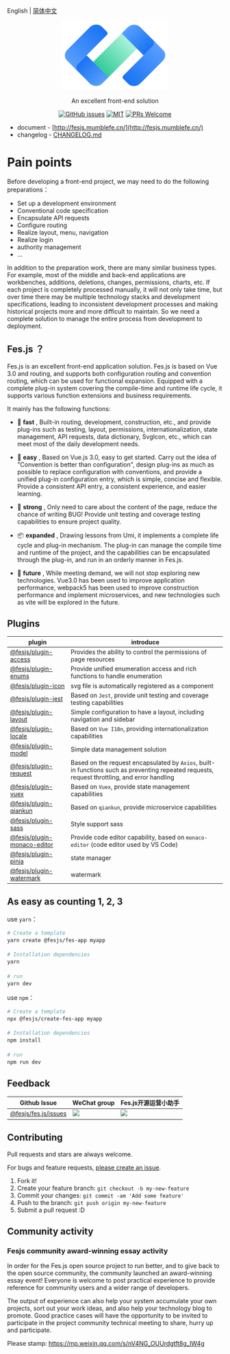 English | [简体中文](./README.md)


<p align="center">
  <a href="../../">
    <img alt="fes.js" width="250" src="./images/fes-logo.png">
  </a>
</p>

<div align="center">

An excellent front-end solution

[![GitHub issues](https://img.shields.io/github/issues/WeBankFinTech/fes.js.svg?style=flat-square)](../../issues)
[![MIT](https://img.shields.io/dub/l/vibe-d.svg?style=flat-square)](http://opensource.org/licenses/MIT)
[![PRs Welcome](https://img.shields.io/badge/PRs-welcome-brightgreen.svg?style=flat-square)](../../pulls)

</div>

- document - [http://fesjs.mumblefe.cn/](http://fesjs.mumblefe.cn/)
- changelog - [CHANGELOG.md](./CHANGELOG.md)

# Pain points
Before developing a front-end project, we may need to do the following preparations：
- Set up a development environment
- Conventional code specification
- Encapsulate API requests
- Configure routing
- Realize layout, menu, navigation
- Realize login
- authority management
- ...

In addition to the preparation work, there are many similar business types. For example, most of the middle and back-end applications are workbenches, additions, deletions, changes, permissions, charts, etc. If each project is completely processed manually, it will not only take time, but over time there may be multiple technology stacks and development specifications, leading to inconsistent development processes and making historical projects more and more difficult to maintain. So we need a complete solution to manage the entire process from development to deployment.


## Fes.js ？
Fes.js is an excellent front-end application solution. Fes.js is based on Vue 3.0 and routing, and supports both configuration routing and convention routing, which can be used for functional expansion. Equipped with a complete plug-in system covering the compile-time and runtime life cycle, it supports various function extensions and business requirements.    

It mainly has the following functions:
- 🚀  __fast__ , Built-in routing, development, construction, etc., and provide plug-ins such as testing, layout, permissions, internationalization, state management, API requests, data dictionary, SvgIcon, etc., which can meet most of the daily development needs.  
  
- 🧨  __easy__ , Based on Vue.js 3.0, easy to get started. Carry out the idea of "Convention is better than configuration", design plug-ins as much as possible to replace configuration with conventions, and provide a unified plug-in configuration entry, which is simple, concise and flexible. Provide a consistent API entry, a consistent experience, and easier learning.

- 💪  __strong__ , Only need to care about the content of the page, reduce the chance of writing BUG! Provide unit testing and coverage testing capabilities to ensure project quality.

- 📦  __expanded__ , Drawing lessons from Umi, it implements a complete life cycle and plug-in mechanism. The plug-in can manage the compile time and runtime of the project, and the capabilities can be encapsulated through the plug-in, and run in an orderly manner in Fes.js.

- 📡  __future__ , While meeting demand, we will not stop exploring new technologies. Vue3.0 has been used to improve application performance, webpack5 has been used to improve construction performance and implement microservices, and new technologies such as vite will be explored in the future.

## Plugins

|  plugin   | introduce  | 
|  ----  | ----  |
| [@fesjs/plugin-access](http://fesjs.mumblefe.cn/reference/plugin/plugins/access.html)  | Provides the ability to control the permissions of page resources | 
| [@fesjs/plugin-enums](http://fesjs.mumblefe.cn/reference/plugin/plugins/enums.html#%E4%BB%8B%E7%BB%8D)  | Provide unified enumeration access and rich functions to handle enumeration | 
| [@fesjs/plugin-icon](http://fesjs.mumblefe.cn/reference/plugin/plugins/icon.html#%E4%BB%8B%E7%BB%8D)  | svg file is automatically registered as a component |  
| [@fesjs/plugin-jest](http://fesjs.mumblefe.cn/reference/plugin/plugins/jest.html#%E5%90%AF%E7%94%A8%E6%96%B9%E5%BC%8F)  | Based on `Jest`, provide unit testing and coverage testing capabilities | 
| [ @fesjs/plugin-layout](http://fesjs.mumblefe.cn/reference/plugin/plugins/layout.html) |  Simple configuration to have a layout, including navigation and sidebar |
| [@fesjs/plugin-locale](http://fesjs.mumblefe.cn/reference/plugin/plugins/locale.html#%E4%BB%8B%E7%BB%8D) |  Based on `Vue I18n`, providing internationalization capabilities |
| [@fesjs/plugin-model](http://fesjs.mumblefe.cn/reference/plugin/plugins/model.html#%E4%BB%8B%E7%BB%8D) |  Simple data management solution |
| [@fesjs/plugin-request](http://fesjs.mumblefe.cn/reference/plugin/plugins/request.html#%E5%90%AF%E7%94%A8%E6%96%B9%E5%BC%8F) |  Based on the request encapsulated by `Axios`, built-in functions such as preventing repeated requests, request throttling, and error handling |
| [@fesjs/plugin-vuex](http://fesjs.mumblefe.cn/reference/plugin/plugins/vuex.html#%E5%90%AF%E7%94%A8%E6%96%B9%E5%BC%8F) |  Based on `Vuex`, provide state management capabilities |
| [@fesjs/plugin-qiankun](http://fesjs.mumblefe.cn/reference/plugin/plugins/qiankun.html#%E4%BB%8B%E7%BB%8D) |  Based on `qiankun`, provide microservice capabilities |
| [@fesjs/plugin-sass](http://fesjs.mumblefe.cn/reference/plugin/plugins/sass.html#%E4%BB%8B%E7%BB%8D) |  Style support sass |
| [@fesjs/plugin-monaco-editor](http://fesjs.mumblefe.cn/reference/plugin/plugins/editor.html#%E4%BB%8B%E7%BB%8D) | Provide code editor capability, based on `monaco-editor` (code editor used by VS Code) |
| [@fesjs/plugin-pinia](http://fesjs.mumblefe.cn/reference/plugin/plugins/pinia.html) | state manager |
| [@fesjs/plugin-watermark](http://fesjs.mumblefe.cn/reference/plugin/plugins/watermark.html) | watermark |

## As easy as counting 1, 2, 3
use `yarn`：
```bash
# Create a template
yarn create @fesjs/fes-app myapp

# Installation dependencies
yarn 

# run
yarn dev
```

use `npm`：
```bash
# Create a template
npx @fesjs/create-fes-app myapp

# Installation dependencies
npm install 

# run
npm run dev
```

## Feedback

| Github Issue  | WeChat group | Fes.js开源运营小助手 |
| --- | --- | --- |
| [@fesjs/fes.js/issues](../../issues) | <img src="https://i.loli.net/2020/09/11/2XhKtPZd6NFVbDE.png" width="250" /> | <img src="https://i.loli.net/2020/09/16/sxwr62CKhmYOUyV.jpg" height="250"/> |


## Contributing

Pull requests and stars are always welcome.

For bugs and feature requests, [please create an issue](../../issues).

1. Fork it!
2. Create your feature branch: `git checkout -b my-new-feature`
3. Commit your changes: `git commit -am 'Add some feature'`
4. Push to the branch: `git push origin my-new-feature`
5. Submit a pull request :D


## Community activity

### Fesjs community award-winning essay activity

In order for the Fes.js open source project to run better, and to give back to the open source community, the community launched an award-winning essay event! Everyone is welcome to post practical experience to provide reference for community users and a wider range of developers.

The output of experience can also help your system accumulate your own projects, sort out your work ideas, and also help your technology blog to promote. Good practice cases will have the opportunity to be invited to participate in the project community technical meeting to share, hurry up and participate.     

Please stamp: https://mp.weixin.qq.com/s/nV4NG_OUUrdgtft8g_IW4g
 

